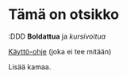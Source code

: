 # Tämä on otsikko

:DDD
**Boldattua** ja *kursivoitua*

[Käyttö-ohje](https://github.com/settheoreticalpineapple/otm2016/blob/master/dokumentointi/kaytto-ohje.md) (joka ei tee mitään)

Lisää kamaa.
